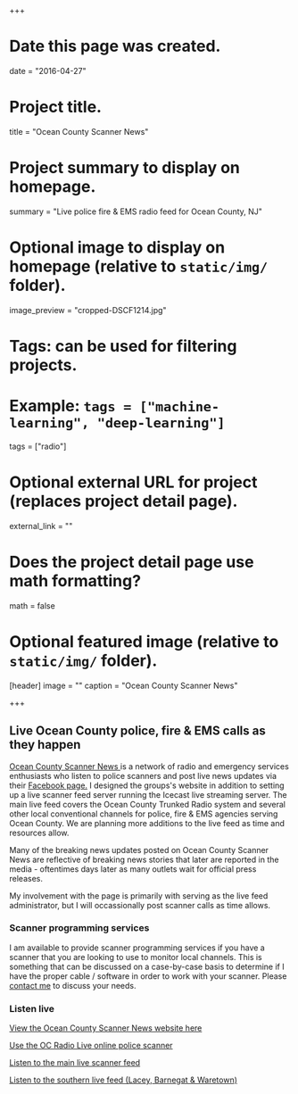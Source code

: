+++
# Date this page was created.
date = "2016-04-27"

# Project title.
title = "Ocean County Scanner News"

# Project summary to display on homepage.
summary = "Live police fire & EMS radio feed for Ocean County, NJ"

# Optional image to display on homepage (relative to `static/img/` folder).
image_preview = "cropped-DSCF1214.jpg"

# Tags: can be used for filtering projects.
# Example: `tags = ["machine-learning", "deep-learning"]`
tags = ["radio"]

# Optional external URL for project (replaces project detail page).
external_link = ""

# Does the project detail page use math formatting?
math = false

# Optional featured image (relative to `static/img/` folder).
[header]
image = ""
caption = "Ocean County Scanner News"

+++
## Live Ocean County police, fire & EMS calls as they happen

[Ocean County Scanner News ](https://ocscanner.news/) is a network of radio and emergency services enthusiasts who listen to police scanners and post live news updates via their [Facebook page.](https://www.facebook.com/OceanCountyScannerNews/) I designed the groups's website in addition to setting up a live scanner feed server running the Icecast live streaming server. The main live feed covers the Ocean County Trunked Radio system and several other local conventional channels for police, fire & EMS agencies serving Ocean County. We are planning more additions to the live feed as time and resources allow.

Many of the breaking news updates posted on Ocean County Scanner News are reflective of breaking news stories that later are reported in the media - oftentimes days later as many outlets wait for official press releases.

My involvement with the page is primarily with serving as the live feed administrator, but I will occassionally post scanner calls as time allows. 

### Scanner programming services

I am available to provide scanner programming services if you have a scanner that you are looking to use to monitor local channels. This is something that can be discussed on a case-by-case basis to determine if I have the proper cable / software in order to work with your scanner. Please [contact me](https://www.gavinrozzi.com/#contact) to discuss your needs.



### Listen live

[View the Ocean County Scanner News website here](https://ocscanner.news/)

[Use the OC Radio Live online police scanner](https://ocradio.live/scan/default)

[Listen to the main live scanner feed](https://ocscanner.news/livefeedmainssl/)

[Listen to the southern live feed (Lacey, Barnegat & Waretown)](https://ocscanner.news/livefeedsouthssl/)
